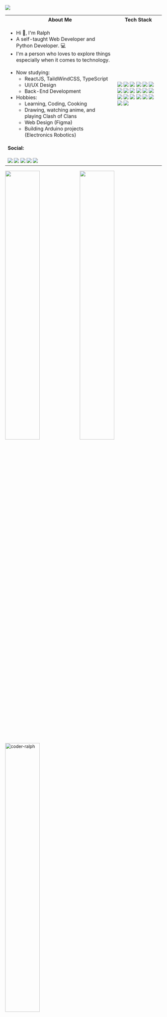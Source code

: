 <!-- # <p align = "center" >Hi 👋, I'm Ralph Rosael </p> -->
<!-- # <p align = "center" ><img align="center"  src="https://github.com/coder-ralph/coder-ralph/master/readme_banner.png?raw" /> </p> -->

 ![](readme-banner.png)
 
<!--  <img src="https://komarev.com/ghpvc/?username=coder-ralph&label=Profile%20views&color=0e75b6&style=flat" alt="coder-ralph" /> -->
 
<table>
<tr>
 <th>
 About Me
 </th>
<th>
Tech Stack
</th>
</tr>

<tr>
 <td width="70%">
   <ul>
     <li> Hi 👋, I'm Ralph </li>
     <li> A self-taught Web Developer and Python Developer. 💻 </li>
     <li> I'm a person who loves to explore things especially when it comes to technology. </li>
    <br>
     <li> Now studying:   
        <ul> 
          <li> ReactJS, TaildWindCSS, TypeScript </li>
          <li> UI/UX Design </li>
         <li> Back-End Development </li>
        </ul>          
     </li>  
     <li> Hobbies:
        <ul> 
          <li> Learning, Coding, Cooking </li>
          <li> Drawing, watching anime, and playing Clash of Clans </li>
          <li> Web Design (Figma) </li>
          <li> Building Arduino projects (Electronics Robotics) </li>
        </ul>
     </li>  
   </ul>
  <h4> Social: </h4>
  <img src="https://img.shields.io/badge/LinkedIn-0077B5?style=for-the-badge&logo=linkedin&logoColor=white"/>
  <img src="https://img.shields.io/badge/Stack_Overflow-FE7A16?style=for-the-badge&logo=stack-overflow&logoColor=white"/>
  <img src="https://img.shields.io/badge/-Hackerrank-2EC866?style=for-the-badge&logo=HackerRank&logoColor=white"/>
  <img src="https://img.shields.io/badge/Codepen-000000?style=for-the-badge&logo=codepen&logoColor=white"/>
  <img src="https://img.shields.io/badge/Codewars-B1361E?style=for-the-badge&logo=Codewars&logoColor=white"/>
</td>
<td>
    <img src="https://img.shields.io/badge/HTML5-E34F26?style=for-the-badge&logo=html5&logoColor=white">
    <img src="https://img.shields.io/badge/CSS3-1572B6?style=for-the-badge&logo=css3&logoColor=white">
    <img src="https://img.shields.io/badge/JavaScript-F7DF1E?style=for-the-badge&logo=javascript&logoColor=black">
    <img src="https://img.shields.io/badge/Bootstrap-563D7C?style=for-the-badge&logo=bootstrap&logoColor=white">
    <img src="https://img.shields.io/badge/MySQL-00000F?style=for-the-badge&logo=mysql&logoColor=white">   
    <img src="https://img.shields.io/badge/PHP-777BB4?style=for-the-badge&logo=php&logoColor=white">
    <img src="https://img.shields.io/badge/Python-14354C?style=for-the-badge&logo=python&logoColor=white">
    <img src="https://img.shields.io/badge/C%2B%2B-00599C?style=for-the-badge&logo=c%2B%2B&logoColor=white">
    <img src="https://img.shields.io/badge/Amazon_AWS-232F3E?style=for-the-badge&logo=amazon-aws&logoColor=white">
    <img src="https://img.shields.io/badge/Google_Cloud-4285F4?style=for-the-badge&logo=google-cloud&logoColor=white">
    <img src="https://img.shields.io/badge/Vercel-000000?style=for-the-badge&logo=vercel&logoColor=white">
    <img src="https://img.shields.io/badge/Heroku-430098?style=for-the-badge&logo=heroku&logoColor=white">
    <img src="https://img.shields.io/badge/Netlify-00C7B7?style=for-the-badge&logo=netlify&logoColor=white">
    <img src="https://img.shields.io/badge/MongoDB-4EA94B?style=for-the-badge&logo=mongodb&logoColor=white">
    <img src="https://img.shields.io/badge/GIT-E44C30?style=for-the-badge&logo=git&logoColor=white">
    <img src="https://img.shields.io/badge/GitHub-100000?style=for-the-badge&logo=github&logoColor=white">
    <img src="https://img.shields.io/badge/Visual_Studio_Code-0078D4?style=for-the-badge&logo=visual%20studio%20code&logoColor=white">
    <img src="https://img.shields.io/badge/sublime_text-%23575757.svg?&style=for-the-badge&logo=sublime-text&logoColor=important">
    <img src="https://img.shields.io/badge/Arduino-00979D?style=for-the-badge&logo=Arduino&logoColor=white">
    <img src="https://img.shields.io/badge/Figma-F24E1E?style=for-the-badge&logo=figma&logoColor=white">
  </td>
</tr>
</table>

<!-- # Connect with me:

<a href="https://www.linkedin.com/coder-ralph" target="blank"><img align="center" src="https://cdn.jsdelivr.net/npm/simple-icons@3.0.1/icons/linkedin.svg" alt="coder-ralph" height="30" width="40" /> -->

<img align="left" width="47%" src="https://github-readme-stats.vercel.app/api?username=coder-ralph&show_icons=true&theme=default" />

<img align="left" width="47%" src="https://github-readme-stats.vercel.app/api/top-langs/?username=coder-ralph&layout=compact" />

<img align="left" width="47%" src="https://github-readme-streak-stats.herokuapp.com/?user=coder-ralph&" alt="coder-ralph" />

       
<!---
Alpha776/Alpha776 is a ✨ special ✨ repository because its `README.md` (this file) appears on your GitHub profile.
You can click the Preview link to take a look at your changes.
--->
